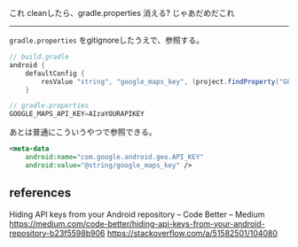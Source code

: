 これ cleanしたら、gradle.properties 消える? じゃあだめだこれ

----

`gradle.properties` をgitignoreしたうえで、参照する。

```gradle
// build.gradle
android {
    defaultConfig {
        resValue "string", "google_maps_key", (project.findProperty("GOOGLE_MAPS_API_KEY") ?: "")
    }
```
```gradle
// gradle.properties
GOOGLE_MAPS_API_KEY=AIzaYOURAPIKEY
```

あとは普通にこういうやつで参照できる。

```xml
<meta-data
    android:name="com.google.android.geo.API_KEY"
    android:value="@string/google_maps_key" />
```

## references

Hiding API keys from your Android repository – Code Better – Medium https://medium.com/code-better/hiding-api-keys-from-your-android-repository-b23f5598b906
https://stackoverflow.com/a/51582501/104080
